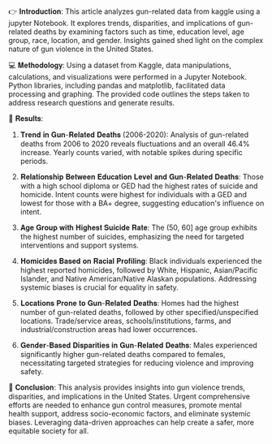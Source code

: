 👉 𝐈𝐧𝐭𝐫𝐨𝐝𝐮𝐜𝐭𝐢𝐨𝐧:
This article analyzes gun-related data from kaggle using a jupyter Notebook. It explores trends, disparities, and implications of gun-related deaths by examining factors such as time, education level, age group, race, location, and gender. Insights gained shed light on the complex nature of gun violence in the United States.

💻 𝐌𝐞𝐭𝐡𝐨𝐝𝐨𝐥𝐨𝐠𝐲:
Using a dataset from Kaggle, data manipulations, calculations, and visualizations were performed in a Jupyter Notebook. Python libraries, including pandas and matplotlib, facilitated data processing and graphing. The provided code outlines the steps taken to address research questions and generate results.

📢 𝐑𝐞𝐬𝐮𝐥𝐭𝐬:
1.   𝐓𝐫𝐞𝐧𝐝 𝐢𝐧 𝐆𝐮𝐧-𝐑𝐞𝐥𝐚𝐭𝐞𝐝 𝐃𝐞𝐚𝐭𝐡𝐬 (2006-2020):
Analysis of gun-related deaths from 2006 to 2020 reveals fluctuations and an overall 46.4% increase. Yearly counts varied, with notable spikes during specific periods.

2.   𝐑𝐞𝐥𝐚𝐭𝐢𝐨𝐧𝐬𝐡𝐢𝐩 𝐁𝐞𝐭𝐰𝐞𝐞𝐧 𝐄𝐝𝐮𝐜𝐚𝐭𝐢𝐨𝐧 𝐋𝐞𝐯𝐞𝐥 𝐚𝐧𝐝 𝐆𝐮𝐧-𝐑𝐞𝐥𝐚𝐭𝐞𝐝 𝐃𝐞𝐚𝐭𝐡𝐬:
Those with a high school diploma or GED had the highest rates of suicide and homicide. Intent counts were highest for individuals with a GED and lowest for those with a BA+ degree, suggesting education's influence on intent.

3.   𝐀𝐠𝐞 𝐆𝐫𝐨𝐮𝐩 𝐰𝐢𝐭𝐡 𝐇𝐢𝐠𝐡𝐞𝐬𝐭 𝐒𝐮𝐢𝐜𝐢𝐝𝐞 𝐑𝐚𝐭𝐞:
The (50, 60] age group exhibits the highest number of suicides, emphasizing the need for targeted interventions and support systems.

4.   𝐇𝐨𝐦𝐢𝐜𝐢𝐝𝐞𝐬 𝐁𝐚𝐬𝐞𝐝 𝐨𝐧 𝐑𝐚𝐜𝐢𝐚𝐥 𝐏𝐫𝐨𝐟𝐢𝐥𝐢𝐧𝐠:
Black individuals experienced the highest reported homicides, followed by White, Hispanic, Asian/Pacific Islander, and Native American/Native Alaskan populations. Addressing systemic biases is crucial for equality in safety.

5.   𝐋𝐨𝐜𝐚𝐭𝐢𝐨𝐧𝐬 𝐏𝐫𝐨𝐧𝐞 𝐭𝐨 𝐆𝐮𝐧-𝐑𝐞𝐥𝐚𝐭𝐞𝐝 𝐃𝐞𝐚𝐭𝐡𝐬:
Homes had the highest number of gun-related deaths, followed by other specified/unspecified locations. Trade/service areas, schools/institutions, farms, and industrial/construction areas had lower occurrences.

6.   𝐆𝐞𝐧𝐝𝐞𝐫-𝐁𝐚𝐬𝐞𝐝 𝐃𝐢𝐬𝐩𝐚𝐫𝐢𝐭𝐢𝐞𝐬 𝐢𝐧 𝐆𝐮𝐧-𝐑𝐞𝐥𝐚𝐭𝐞𝐝 𝐃𝐞𝐚𝐭𝐡𝐬:
Males experienced significantly higher gun-related deaths compared to females, necessitating targeted strategies for reducing violence and improving safety.

🚨 𝐂𝐨𝐧𝐜𝐥𝐮𝐬𝐢𝐨𝐧:
This analysis provides insights into gun violence trends, disparities, and implications in the United States. Urgent comprehensive efforts are needed to enhance gun control measures, promote mental health support, address socio-economic factors, and eliminate systemic biases. Leveraging data-driven approaches can help create a safer, more equitable society for all.